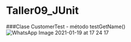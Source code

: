 # Taller09_JUnit
###Clase CustomerTest - método testGetName()
![WhatsApp Image 2021-01-19 at 17 24 17](https://user-images.githubusercontent.com/69025663/105112500-2ad08b00-5a91-11eb-82f1-34f7a0e9970a.jpeg)
